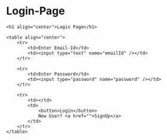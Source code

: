 # Login-Page
<!DOCTYPE html>
<html lang="en">
<head>
    <title>Demo1</title>
</head>
<body>
    
    <h1 align="center">Login Page</h1>

    <table align="center">
        <tr>
            <td>Enter Email-Id</td>
            <td><input type="text" name="emailId" /></td>
        </tr>

        <tr>
            <td>Enter Password</td>
            <td><input type="password" name="password" /></td>
        </tr>

        <tr>
            <td></td>
            <td>
                <button>Login</button>
                New User? <a href="">SignUp</a>
            </td>
        </tr>
    </table>

</body>
</html>
